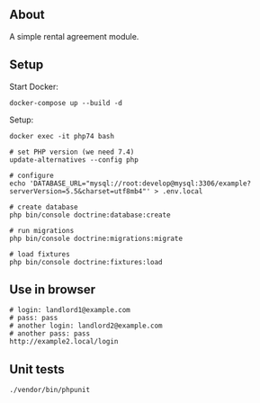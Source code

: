 ## About
A simple rental agreement module.

## Setup

Start Docker:
```
docker-compose up --build -d
``` 

Setup:
``` 
docker exec -it php74 bash

# set PHP version (we need 7.4)
update-alternatives --config php

# configure
echo 'DATABASE_URL="mysql://root:develop@mysql:3306/example?serverVersion=5.5&charset=utf8mb4"' > .env.local

# create database 
php bin/console doctrine:database:create

# run migrations
php bin/console doctrine:migrations:migrate

# load fixtures
php bin/console doctrine:fixtures:load
```

## Use in browser
```
# login: landlord1@example.com
# pass: pass
# another login: landlord2@example.com
# another pass: pass  
http://example2.local/login
```

## Unit tests
```
./vendor/bin/phpunit
```